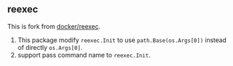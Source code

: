 ## reexec

This is fork from [docker/reexec](https://github.com/moby/moby/tree/v1.13.1/pkg/reexec).

1. This package modify `reexec.Init` to use `path.Base(os.Args[0])` instead of
   directly `os.Args[0]`.
2. support pass command name to `reexec.Init`.
